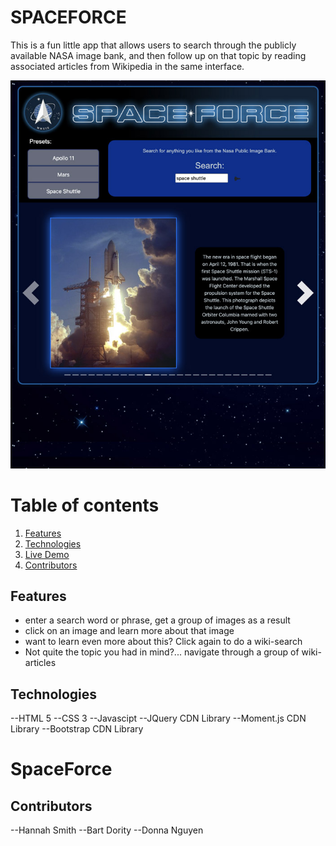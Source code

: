 # SPACEFORCE
This is a fun little app that allows users to search through the publicly available NASA image bank, and then follow up on that topic by reading associated articles from Wikipedia in the same interface.

![screenshot.jpg](screenshot.jpg)

# Table of contents
1. [Features](#Features)
2. [Technologies](#Technologies)
3. [Live Demo](#Live_Demo)
4. [Contributors](#Contributors)

<a name="Features"></a>
## Features
- enter a search word or phrase, get a group of images as a result
- click on an image and learn more about that image
- want to learn even more about this?  Click again to do a wiki-search
- Not quite the topic you had in mind?... navigate through a group of wiki-articles

<a name="Technologies"></a>
## Technologies
--HTML 5
--CSS 3
--Javascipt
--JQuery CDN Library
--Moment.js CDN Library
--Bootstrap CDN Library

<a name="Live Demo"></a>
# SpaceForce

<a name="Contributors"></a>
## Contributors
--Hannah Smith
--Bart Dority
--Donna Nguyen
